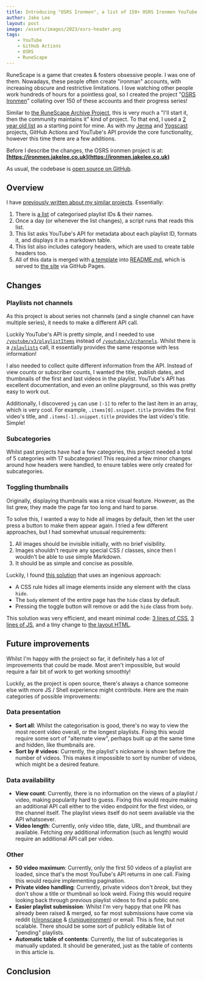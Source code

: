 ```yaml
---
title: Introducing "OSRS Ironmen", a list of 150+ OSRS Ironmen YouTube Series ⚒️
author: Jake Lee
layout: post
image: /assets/images/2023/osrs-header.png
tags:
    - YouTube
    - GitHub Actions
    - OSRS
    - RuneScape
---
```


RuneScape is a game that creates & fosters obsessive people. I was one of them. Nowadays, these people often create "ironman" accounts, with increasing obscure and restrictive limitations. I love watching other people work hundreds of hours for a pointless goal, so I created the project "[OSRS Ironmen](https://ironmen.jakelee.co.uk/)" collating over 150 of these accounts and their progress series!

Similar to [the RuneScape Archive Project](/the-runescape-archives-mission-to-rescue-old-runescape-caches/), this is very much a "I'll start it, then the community maintains it" kind of project. To that end, I used a [2 year old list](https://www.reddit.com/r/UniqueIronmen/comments/lh5k2m/restricted_account_content_creator_compendium/) as a starting point for mine. As with my [Jerma](https://channels.jerma.io) and [Yogscast](https://yogscast.jakelee.co.uk) projects, GitHub Actions and YouTube's API provide the core functionality, however this time there are a few additions.

Before I describe the changes, the OSRS ironmen project is at: **[https://ironmen.jakelee.co.uk](https://ironmen.jakelee.co.uk)**

As usual, the codebase is [open source on GitHub](https://github.com/jakesteam/osrs-ironmen).

## Overview

I have [previously written about my similar projects](/fetching-youtube-metadata-in-github-actions-and-persisting/). Essentially:
1. There is [a list](https://github.com/JakeSteam/osrs-ironmen/blob/main/automation/playlists.txt) of categorised playlist IDs & their names.
2. Once a day (or whenever the list changes), a script runs that reads this list.
3. This list asks YouTube's API for metadata about each playlist ID, formats it, and displays it in a markdown table.
4. This list also includes category headers, which are used to create table headers too.
5. All of this data is merged with [a template](https://github.com/JakeSteam/osrs-ironmen/blob/main/automation/template.md) into [README.md](https://github.com/JakeSteam/osrs-ironmen/blob/main/README.md), which is served to [the site](https://ironmen.jakelee.co.uk) via GitHub Pages.

## Changes

### Playlists not channels

As this project is about series not channels (and a single channel can have multiple series), it needs to make a different API call. 

Luckily YouTube's API is pretty simple, and I needed to use [`/youtube/v3/playlistItems`](https://developers.google.com/youtube/v3/docs/playlistItems/list) instead of [`/youtube/v3/channels`](https://developers.google.com/youtube/v3/docs/channels/list). Whilst there is a [`/playlists`](https://developers.google.com/youtube/v3/docs/playlists) call, it essentially provides the same response with less information!

I also needed to collect quite different information from the API. Instead of view counts or subscriber counts, I wanted the title, publish dates, and thumbnails of the first and last videos in the playlist. YouTube's API has excellent documentation, and even an online playground, so this was pretty easy to work out.

Additionally, I discovered `jq` can use `[-1]` to refer to the last item in an array, which is very cool. For example, `.items[0].snippet.title` provides the first video's title, and `.items[-1].snippet.title` provides the last video's title. Simple!

### Subcategories

Whilst past projects have had a few categories, this project needed a total of 5 categories with 17 subcategories! This required a few minor changes around how headers were handled, to ensure tables were only created for subcategories.

### Toggling thumbnails

Originally, displaying thumbnails was a nice visual feature. However, as the list grew, they made the page far too long and hard to parse. 

To solve this, I wanted a way to hide all images by default, then let the user press a button to make them appear again. I tried a few different approaches, but I had somewhat unusual requirements:
1. All images should be invisible initially, with no brief visibility.
2. Images shouldn't require any special CSS / classes, since then I wouldn't be able to use simple Markdown.
3. It should be as simple and concise as possible.

Luckily, I found [this solution](https://stackoverflow.com/a/30212168/608312) that uses an ingenious approach:
* A CSS rule hides all image elements inside any element with the class `hide`.
* The `body` element of the entire page has the `hide` class by default.
* Pressing the toggle button will remove or add the `hide` class from `body`.

This solution was very efficient, and meant minimal code: [3 lines of CSS](https://github.com/JakeSteam/osrs-ironmen/blob/main/css/tweaks.css#L5), [3 lines of JS](https://github.com/JakeSteam/osrs-ironmen/blob/main/js/image_hiding.js), and a tiny change to [the layout HTML](https://github.com/JakeSteam/osrs-ironmen/blob/main/_layouts/default.html#L13). 

## Future improvements

Whilst I'm happy with the project so far, it definitely has a lot of improvements that could be made. Most aren't impossible, but would require a fair bit of work to get working smoothly! 

Luckily, as the project is open source, there's always a chance someone else with more JS / Shell experience might contribute. Here are the main categories of possible improvements:

### Data presentation

* **Sort all**: Whilst the categorisation is good, there's no way to view the most recent video overall, or the longest playlists. Fixing this would require some sort of "alternate view", perhaps built up at the same time and hidden, like thumbnails are.
* **Sort by # videos**: Currently, the playlist's nickname is shown before the number of videos. This makes it impossible to sort by number of videos, which might be a desired feature.

### Data availability

* **View count**: Currently, there is no information on the views of a playlist / video, making popularity hard to guess. Fixing this would require making an additional API call either to the video endpoint for the first video, or the channel itself. The playlist views itself do not seem available via the API whatsoever.
* **Video length**: Currently, only video title, date, URL, and thumbnail are available. Fetching *any* additional information (such as length) would require an additional API call per video.

### Other

* **50 video maximum**: Currently, only the first 50 videos of a playlist are loaded, since that's the most YouTube's API returns in one call. Fixing this would require implementing pagination.
* **Private video handling**: Currently, private videos don't *break*, but they don't show a title or thumbnail so look weird. Fixing this would require looking back through previous playlist videos to find a public one.
* **Easier playlist submission**: Whilst I'm very happy that one PR has already been raised & merged, so far most submissions have come via reddit ([r/ironscape](https://www.reddit.com/r/ironscape/comments/1734ixb/hello_snowfl_ironmen_ive_created_an_adfree_open/) & [r/uniqueironmen](https://www.reddit.com/r/UniqueIronmen/comments/17341oa/hello_snowflakes_ive_created_an_adfree_open/)) or email. This is fine, but not scalable. There should be some sort of publicly editable list of "pending" playlists.
* **Automatic table of contents**: Currently, the list of subcategories is manually updated. It should be generated, just as the table of contents in this article is. 

## Conclusion